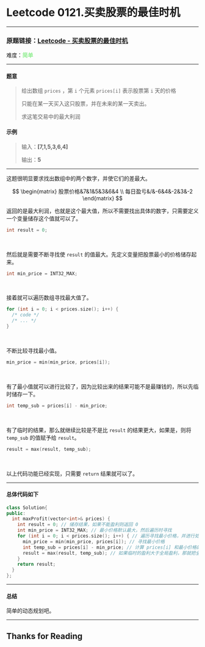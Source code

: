 # Leetcode 0121.买卖股票的最佳时机

---

### 原题链接：[Leetcode - 买卖股票的最佳时机](https://leetcode.cn/problems/best-time-to-buy-and-sell-stock/)

难度：**<span style="color:lightgreen;">简单</span>**

---

#### 题意

> 给出数组 `prices` ，第 `i` 个元素 `prices[i]` 表示股票第 `i` 天的价格
>
> 只能在某一天买入这只股票，并在未来的某一天卖出。
>
> 求这笔交易中的最大利润



#### 示例

> 输入：**[7,1,5,3,6,4]**
>
> 输出：**5**

---

这题很明显要求找出数组中的两个数字，并使它们的差最大。

$$
\begin{matrix}
股票价格&7&1&5&3&6&4
\\
每日盈亏&/&-6&4&-2&3&-2
\end{matrix}
$$

返回的是最大利润，也就是这个最大值，所以不需要找出具体的数字，只需要定义一个变量储存这个值就可以了。

```cpp
int result = 0;
```

<br>

然后就是需要不断寻找使 `result` 的值最大。先定义变量把股票最小的价格储存起来。

```cpp
int min_price = INT32_MAX;
```

<br>

接着就可以遍历数组寻找最大值了。

```cpp
for (int i = 0; i < prices.size(); i++) {
  /* code */
  /* ... */
}
```

<br>

不断比较寻找最小值。

```cpp
min_price = min(min_price, prices[i]);
```

<br>

有了最小值就可以进行比较了，因为比较出来的结果可能不是最赚钱的，所以先临时储存一下。

```cpp
int temp_sub = prices[i] - min_price;
```

<br>

有了临时的结果，那么就继续比较是不是比 `result` 的结果更大，如果是，则将 `temp_sub` 的值赋予给 `result`。

```cpp
result = max(result, temp_sub);
```

<br>

以上代码功能已经实现，只需要 `return` 结果就可以了。

---

#### 总体代码如下

```cpp
class Solution{
public:
  int maxProfit(vector<int>& prices) {
    int result = 0; // 储存结果，如果不能盈利则返回 0
    int min_price = INT32_MAX; // 最小价格默认最大，然后遍历时寻找
    for (int i = 0; i < prices.size(); i++) { // 遍历寻找最小价格，并进行处理
      min_price = min(min_price, prices[i]); // 寻找最小价格
      int temp_sub = prices[i] - min_price; // 计算 prices[i] 和最小价格的差，即赚到的钱
      result = max(result, temp_sub); // 如果临时的盈利大于全局盈利，那就把全局盈利设置为总盈利
    }
    return result;
  }
};
```

---

#### 总结

简单的动态规划吧。

---

## Thanks for Reading
